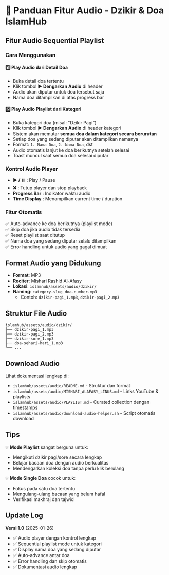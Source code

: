 # 🎵 Panduan Fitur Audio - Dzikir & Doa IslamHub

## Fitur Audio Sequential Playlist

### Cara Menggunakan

#### 1️⃣ Play Audio dari Detail Doa
- Buka detail doa tertentu
- Klik tombol **▶️ Dengarkan Audio** di header
- Audio akan diputar untuk doa tersebut saja
- Nama doa ditampilkan di atas progress bar

#### 2️⃣ Play Audio Playlist dari Kategori
- Buka kategori doa (misal: "Dzikir Pagi")
- Klik tombol **▶️ Dengarkan Audio** di header kategori
- Sistem akan memutar **semua doa dalam kategori secara berurutan**
- Setiap doa yang sedang diputar akan ditampilkan namanya
- Format: `1. Nama Doa`, `2. Nama Doa`, dst
- Audio otomatis lanjut ke doa berikutnya setelah selesai
- Toast muncul saat semua doa selesai diputar

### Kontrol Audio Player

- **▶️ / ⏸️** : Play / Pause
- **❌** : Tutup player dan stop playback
- **Progress Bar** : Indikator waktu audio
- **Time Display** : Menampilkan current time / duration

### Fitur Otomatis

✅ Auto-advance ke doa berikutnya (playlist mode)  
✅ Skip doa jika audio tidak tersedia  
✅ Reset playlist saat ditutup  
✅ Nama doa yang sedang diputar selalu ditampilkan  
✅ Error handling untuk audio yang gagal dimuat  

## Format Audio yang Didukung

- **Format**: MP3
- **Reciter**: Mishari Rashid Al-Afasy
- **Lokasi**: `islamhub/assets/audio/dzikir/`
- **Naming**: `category-slug_doa-number.mp3`
  - Contoh: `dzikir-pagi_1.mp3`, `dzikir-pagi_2.mp3`

## Struktur File Audio

```
islamhub/assets/audio/dzikir/
├── dzikir-pagi_1.mp3
├── dzikir-pagi_2.mp3
├── dzikir-sore_1.mp3
├── doa-sehari-hari_1.mp3
└── ...
```

## Download Audio

Lihat dokumentasi lengkap di:
- `islamhub/assets/audio/README.md` - Struktur dan format
- `islamhub/assets/audio/MISHARI_ALAFASY_LINKS.md` - Links YouTube & playlists
- `islamhub/assets/audio/PLAYLIST.md` - Curated collection dengan timestamps
- `islamhub/assets/audio/download-audio-helper.sh` - Script otomatis download

## Tips

💡 **Mode Playlist** sangat berguna untuk:
- Mengikuti dzikir pagi/sore secara lengkap
- Belajar bacaan doa dengan audio berkualitas
- Mendengarkan koleksi doa tanpa perlu klik berulang

💡 **Mode Single Doa** cocok untuk:
- Fokus pada satu doa tertentu
- Mengulang-ulang bacaan yang belum hafal
- Verifikasi makhraj dan tajwid

## Update Log

**Versi 1.0** (2025-01-26)
- ✅ Audio player dengan kontrol lengkap
- ✅ Sequential playlist mode untuk kategori
- ✅ Display nama doa yang sedang diputar
- ✅ Auto-advance antar doa
- ✅ Error handling dan skip otomatis
- ✅ Dokumentasi audio lengkap
